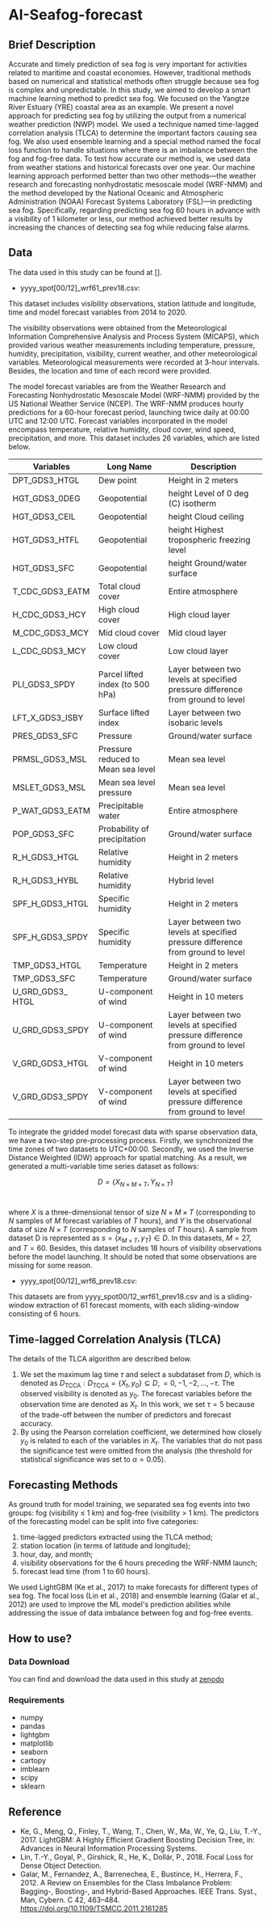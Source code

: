 # AI-Seafog-forecast

## Brief Description

Accurate and timely prediction of sea fog is very important for activities related to maritime and coastal economies. However, traditional methods based on numerical and statistical methods often struggle because sea fog is complex and unpredictable. In this study, we aimed to develop a smart machine learning method to predict sea fog. We focused on the Yangtze River Estuary (YRE) coastal area as an example.  We present a novel approach for predicting sea fog by utilizing the output from a numerical weather prediction (NWP) model. We used a technique named time-lagged correlation analysis (TLCA) to determine the important factors causing sea fog. We also used ensemble learning and a special method named the focal loss function to handle situations where there is an imbalance between the fog and fog-free data. To test how accurate our method is, we used data from weather stations and historical forecasts over one year. Our machine learning approach performed better than two other methods—the weather research and forecasting nonhydrostatic mesoscale model (WRF-NMM) and the method developed by the National Oceanic and Atmospheric Administration (NOAA) Forecast Systems Laboratory (FSL)—in predicting sea fog. Specifically, regarding predicting sea fog 60 hours in advance with a visibility of 1 kilometer or less, our method achieved better results by increasing the chances of detecting sea fog while reducing false alarms.

## Data

The data used in this study can be found at [].

- yyyy_spot[00/12]_wrf61_prev18.csv: 

This dataset includes visibility observations, station latitude and longitude, time and model forecast variables from 2014 to 2020.

The visibility observations were obtained from the Meteorological Information Comprehensive Analysis and Process System (MICAPS), which provided various weather measurements including temperature, pressure, humidity, precipitation, visibility, current weather, and other meteorological variables. Meteorological measurements were recorded at 3-hour intervals. Besides, the location and time of each record were provided.

The model forecast variables are from the Weather Research and Forecasting Nonhydrostatic Mesoscale Model (WRF-NMM) provided by the US National Weather Service (NCEP). The WRF-NMM produces hourly predictions for a 60-hour forecast period, launching twice daily at 00:00 UTC and 12:00 UTC. Forecast variables incorporated in the model encompass temperature, relative humidity, cloud cover, wind speed, precipitation, and more. This dataset includes 26 variables, which are listed below.

| Variables	| Long Name	| Description |
|  ----  |  ----  |  ----  |
| DPT_GDS3_HTGL |	Dew point   |  Height in 2 meters |
| HGT_GDS3_0DEG |	Geopotential  | height	Level of 0 deg (C) isotherm |
| HGT_GDS3_CEIL |	Geopotential  | height	Cloud ceiling |
| HGT_GDS3_HTFL |	Geopotential  | height	Highest tropospheric freezing level |
| HGT_GDS3_SFC |	Geopotential   | height	Ground/water surface |
| T_CDC_GDS3_EATM |	Total cloud cover  |	Entire atmosphere |
| H_CDC_GDS3_HCY |	High cloud cover |	High cloud layer |
| M_CDC_GDS3_MCY |	Mid cloud cover	 | Mid cloud layer |
| L_CDC_GDS3_MCY |	Low cloud cover	 | Low cloud layer |
| PLI_GDS3_SPDY |	Parcel lifted index (to 500 hPa)  |	Layer between two levels at specified pressure difference from ground to level |
| LFT_X_GDS3_ISBY |	Surface lifted index	 | Layer between two isobaric levels |
| PRES_GDS3_SFC |	Pressure	 | Ground/water surface |
| PRMSL_GDS3_MSL |	Pressure reduced to Mean sea level  |	Mean sea level |
| MSLET_GDS3_MSL |	Mean sea level pressure	 | Mean sea level |
| P_WAT_GDS3_EATM |	Precipitable water	 | Entire atmosphere |
| POP_GDS3_SFC |	Probability of precipitation	 | Ground/water surface |
| R_H_GDS3_HTGL |	Relative humidity	 | Height in 2 meters |
| R_H_GDS3_HYBL |	Relative humidity	 | Hybrid level |
| SPF_H_GDS3_HTGL |	Specific humidity	 | Height in 2 meters |
| SPF_H_GDS3_SPDY |	Specific humidity	 | Layer between two levels at specified pressure difference from ground to level |
| TMP_GDS3_HTGL |	Temperature	 | Height in 2 meters |
| TMP_GDS3_SFC |	Temperature	 | Ground/water surface |
| U_GRD_GDS3_ HTGL |	U-component of wind	 | Height in 10 meters |
| U_GRD_GDS3_SPDY |	U-component of wind	 | Layer between two levels at specified pressure difference from ground to level |
| V_GRD_GDS3_HTGL |	V-component of wind	 | Height in 10 meters |
| V_GRD_GDS3_SPDY |	V-component of wind	 | Layer between two levels at specified pressure difference from ground to level |

 
To integrate the gridded model forecast data with sparse observation data, we have a two-step pre-processing process. Firstly, we synchronized the time zones of two datasets to UTC+00:00. Secondly, we used the Inverse Distance Weighted (IDW) approach for spatial matching. As a result, we generated a multi-variable time series dataset as follows: 

$$D=\{X_{N \times M \times T}, Y_{N \times T}\}$$  

where $X$ is a three-dimensional tensor of size $N\times M\times T$ (corresponding to $N$ samples of $M$ forecast variables of $T$ hours), and $Y$ is the observational data of size $N\times T$ (corresponding to $N$ samples of $T$ hours). A sample from dataset D is represented as $s= \{ x_{M \times T}, y_T \} \in D$. In this datasets, $M=27$, and $T=60$. Besides, this dataset includes 18 hours of visibility observations before the model launching. It should be noted that some observations are missing for some reason.


- yyyy_spot[00/12]_wrf6_prev18.csv: 

This datasets are from yyyy_spot00/12_wrf61_prev18.csv and is a sliding-window extraction of 61 forecast moments, with each sliding-window consisting of 6 hours.

## Time-lagged Correlation Analysis (TLCA)

The details of the TLCA algorithm are described below.

1. We set the maximum lag time $\tau$ and select a subdataset from  $D$, which is denoted as $D_{\mathrm{TCCA}}:D_{\mathrm{TCCA}}=\{X_t,y_0\}\subseteq D,=0,-1,-2,\ldots,-\tau$. The observed visibility is denoted as $y_0$. The forecast variables before the observation time are denoted as $X_t$. In this work, we set $\tau=5$ because of the trade-off between the number of predictors and forecast accuracy.
2. By using the Pearson correlation coefficient, we determined how closely $y_0$ is related to each of the variables in $X_t$. The variables that do not pass the significance test were omitted from the analysis (the threshold for statistical significance was set to $\alpha=0.05$). 



## Forecasting Methods

As ground truth for model training, we separated sea fog events into two groups: fog (visibility $\le$ 1 km) and fog-free (visibility $>$ 1 km). The predictors of the forecasting model can be split into five categories: 
1. time-lagged predictors extracted using the TLCA method;
2. station location (in terms of latitude and longitude);
3. hour, day, and month;
4. visibility observations for the 6 hours preceding the WRF-NMM launch;
5. forecast lead time (from 1 to 60 hours).

We used LightGBM (Ke et al., 2017) to make forecasts for different types of sea fog. The focal loss (Lin et al., 2018) and ensemble learning (Galar et al., 2012) are used to improve the ML model's prediction abilities while addressing the issue of data imbalance between fog and fog-free events.

## How to use?

### Data Download

You can find and download the data used in this study at [zenodo](https://doi.org/10.5281/zenodo.8204518.)

### Requirements

- numpy
- pandas
- lightgbm
- matplotlib
- seaborn
- cartopy
- imblearn
- scipy
- sklearn


## Reference
- Ke, G., Meng, Q., Finley, T., Wang, T., Chen, W., Ma, W., Ye, Q., Liu, T.-Y., 2017. LightGBM: A Highly Efficient Gradient Boosting Decision Tree, in: Advances in Neural Information Processing Systems.
- Lin, T.-Y., Goyal, P., Girshick, R., He, K., Dollár, P., 2018. Focal Loss for Dense Object Detection.
- Galar, M., Fernandez, A., Barrenechea, E., Bustince, H., Herrera, F., 2012. A Review on Ensembles for the Class Imbalance Problem: Bagging-, Boosting-, and Hybrid-Based Approaches. IEEE Trans. Syst., Man, Cybern. C 42, 463–484. https://doi.org/10.1109/TSMCC.2011.2161285
















